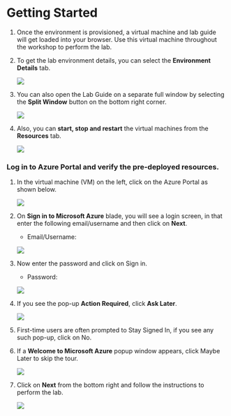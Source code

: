 # Getting Started

1. Once the environment is provisioned, a virtual machine and lab guide will get loaded into your browser. Use this virtual machine throughout the workshop to perform the lab.

1. To get the lab environment details, you can select the **Environment Details** tab.

    ![](../CloudLabs.AI/Images/image-100.png)

1. You can also open the Lab Guide on a separate full window by selecting the **Split Window** button on the bottom right corner.

    ![](../CloudLabs.AI/Images/image-200.jpg)    

1. Also, you can **start, stop and restart** the virtual machines from the **Resources** tab.

    ![](../CloudLabs.AI/Images/image002.jpg)
    
### Log in to Azure Portal and verify the pre-deployed resources.

1. In the virtual machine (VM) on the left, click on the Azure Portal as shown below.

    ![](../CloudLabs.AI/Images/azure.png)

1. On **Sign in to Microsoft Azure** blade, you will see a login screen, in that enter the following email/username and then click on **Next**. 
    * Email/Username: <inject key="AzureAdUserEmail"></inject>

     ![](../CloudLabs.AI/Images/image7.png)
     
1. Now enter the password and click on Sign in.
   * Password: <inject key="AzureAdUserPassword"></inject>
  
    ![](../CloudLabs.AI/Images/image8.png)
        
1. If you see the pop-up **Action Required**, click **Ask Later**.
   
    ![](../CloudLabs.AI/Images/asklater.png)

1. First-time users are often prompted to Stay Signed In, if you see any such pop-up, click on No.

1. If a **Welcome to Microsoft Azure** popup window appears, click Maybe Later to skip the tour.
    
    ![](../CloudLabs.AI/Images/maybelater.png)    
    
1. Click on **Next** from the bottom right and follow the instructions to perform the lab.

    ![](../CloudLabs.AI/Images/image-901.jpg)
